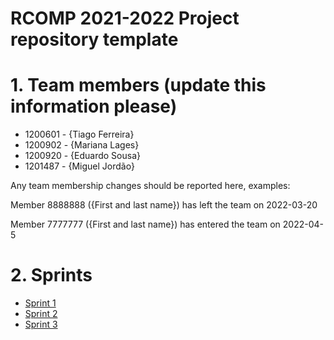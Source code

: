 RCOMP 2021-2022 Project repository template
===========================================
# 1. Team members (update this information please) #
  * 1200601 - {Tiago Ferreira} 
  * 1200902 - {Mariana Lages} 
  * 1200920 - {Eduardo Sousa} 
  * 1201487 - {Miguel Jordão} 

Any team membership changes should be reported here, examples:

Member 8888888 ({First and last name}) has left the team on 2022-03-20

Member 7777777 ({First and last name}) has entered the team on 2022-04-5

# 2. Sprints #
  * [Sprint 1](doc/sprint1/)
  * [Sprint 2](doc/sprint2/)
  * [Sprint 3](doc/sprint3/)


